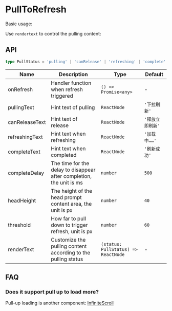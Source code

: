 # PullToRefresh

Basic usage:

<code src="./demos/demo1.tsx"></code>

Use `rendertext` to control the pulling content:

<code src="./demos/demo2.tsx"></code>

## API

```ts | pure
type PullStatus = 'pulling' | 'canRelease' | 'refreshing' | 'complete'
```

| Name           | Description                                                          | Type                                | Default          |
| -------------- | -------------------------------------------------------------------- | ----------------------------------- | ---------------- |
| onRefresh      | Handler function when refresh triggered                              | `() => Promise<any>`                | -                |
| pullingText    | Hint text of pulling                                                 | `ReactNode`                         | `'下拉刷新'`     |
| canReleaseText | Hint text of release                                                 | `ReactNode`                         | `'释放立即刷新'` |
| refreshingText | Hint text when refreshing                                            | `ReactNode`                         | `'加载中……'`     |
| completeText   | Hint text when completed                                             | `ReactNode`                         | `'刷新成功'`     |
| completeDelay  | The time for the delay to disappear after completion, the unit is ms | `number`                            | `500`            |
| headHeight     | The height of the head prompt content area, the unit is px           | `number`                            | `40`             |
| threshold      | How far to pull down to trigger refresh, unit is px                  | `number`                            | `60`             |
| renderText     | Customize the pulling content according to the pulling status        | `(status: PullStatus) => ReactNode` | -                |

## FAQ

### Does it support pull up to load more?

Pull-up loading is another component: [InfiniteScroll](./infinite-scroll)

